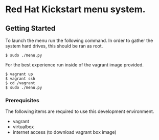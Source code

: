 # Red Hat Kickstart menu system.

## Getting Started

To launch the menu run the following command.  In order to gather the
system hard drives, this should be ran as root.

```
$ sudo ./menu.py
```

For the best experience run inside of the vagrant image provided.

```
$ vagrant up
$ vagrant ssh
$ cd /vagrant
$ sudo ./menu.py
```

### Prerequisites

The following items are required to use this development environment.

 * vagrant
 * virtualbox
 * internet access (to download vagrant box image)
